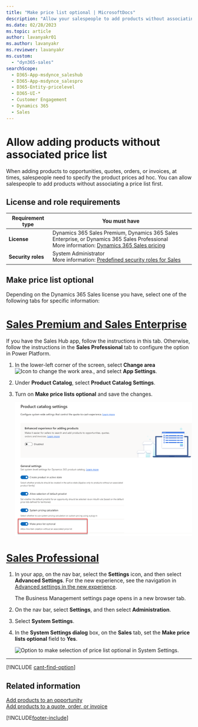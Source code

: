 ```yaml
---
title: "Make price list optional | MicrosoftDocs"
description: "Allow your salespeople to add products without associating a price list first."
ms.date: 02/28/2023
ms.topic: article
author: lavanyakr01
ms.author: lavanyakr
ms.reviewer: lavanyakr
ms.custom: 
  - "dyn365-sales"
searchScope: 
  - D365-App-msdynce_saleshub
  - D365-App-msdynce_salespro
  - D365-Entity-pricelevel
  - D365-UI-*
  - Customer Engagement
  - Dynamics 365
  - Sales
---
```

# Allow adding products without associated price list 

When adding products to opportunities, quotes, orders, or invoices, at times, salespeople need to specify the product prices ad hoc. You can allow salespeople to add products without associating a price list first.

## License and role requirements

| Requirement type | You must have |  
|-----------------------|---------|
| **License** | Dynamics 365 Sales Premium, Dynamics 365 Sales Enterprise, or Dynamics 365 Sales Professional <br>More information: [Dynamics 365 Sales pricing](https://dynamics.microsoft.com/sales/pricing/) |
| **Security roles** | System Administrator <br> More information: [Predefined security roles for Sales](security-roles-for-sales.md)|



## Make price list optional

Depending on the Dynamics 365 Sales license you have, select one of the following tabs for specific information: 

# [Sales Premium and Sales Enterprise](#tab/SE)

If you have the Sales Hub app, follow the instructions in this tab. Otherwise, follow the instructions in the **Sales Professional** tab to configure the option in Power Platform.

1.	In the lower-left corner of the screen, select **Change area** ![Icon to change the work area.](media/change-area-icon.png "Icon to change the work area"), and select **App Settings**.

2.	Under **Product Catalog**, select **Product Catalog Settings**.

3.  Turn on **Make price lists optional** and save the changes.

    ![Option to make selection of price list optional in Product Catalog Settings.](media/sales-hub-make-price-list-optional.png "Option to make selection of price list optional in Product Catalog Settings")


# [Sales Professional](#tab/SP)

1.  In your app, on the nav bar, select the **Settings** icon, and then select **Advanced Settings**.
 For the new experience, see the navigation in [Advanced settings in the new experience](advanced-settings-new-experience.md).

    The Business Management settings page opens in a new browser tab.

2.  On the nav bar, select **Settings**, and then select **Administration**.

3.  Select **System Settings**.

4.  In the **System Settings dialog** box, on the **Sales** tab, set the **Make
    price lists optional** field to **Yes**.

    ![Option to make selection of price list optional in System Settings.](media/make-price-list-optional.png "Option to make selection of price list optional in System Settings")

---

[!INCLUDE [cant-find-option](../includes/cant-find-option.md)]

## Related information
[Add products to an opportunity](add-products-opportunity.md)  
[Add products to a quote, order, or invoice](add-product-quote-order-invoice.md)


[!INCLUDE[footer-include](../includes/footer-banner.md)]

